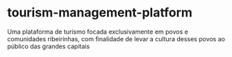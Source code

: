 # tourism-management-platform
Uma plataforma de turismo focada exclusivamente em povos e comunidades ribeirinhas, com finalidade de levar a cultura desses povos ao público das grandes capitais
